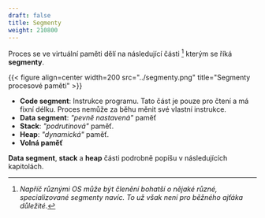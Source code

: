 ```yaml
---
draft: false
title: Segmenty
weight: 210800
---
```


Proces se ve virtuální paměti dělí na následující části [^s] kterým se říká **segmenty**.

{{< figure align=center width=200 src="../segmenty.png" title="Segmenty procesové paměti" >}}

- **Code segment**: Instrukce programu. Tato část je pouze pro čtení a má fixní délku. Proces nemůže za běhu měnit své vlastní instrukce.
- **Data segment**: *"pevně nastavená"* paměť
- **Stack**: *"podrutinová"* paměť.
- **Heap**: *"dynamická"* paměť.
- **Volná paměť**

**Data segment**, **stack** a **heap** části podrobně popíšu v následujících kapitolách.

[^s]: *Napříč různými OS může být členění bohatší o nějaké různé, specializované segmenty navíc. To už však není pro běžného ajťáka důležité.*